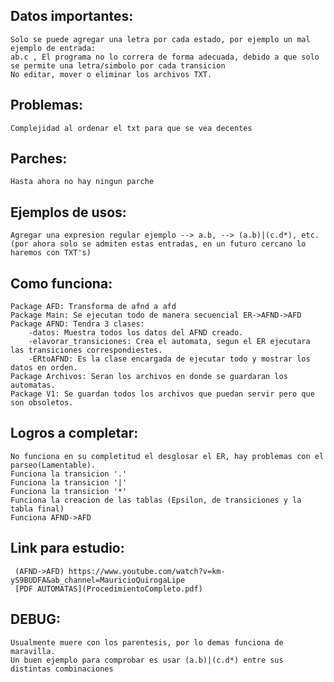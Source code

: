 ## Datos importantes:
    Solo se puede agregar una letra por cada estado, por ejemplo un mal ejemplo de entrada:
    ab.c , El programa no lo correra de forma adecuada, debido a que solo se permite una letra/simbolo por cada transicion
    No editar, mover o eliminar los archivos TXT.
## Problemas:
    Complejidad al ordenar el txt para que se vea decentes
## Parches: 
    Hasta ahora no hay ningun parche
## Ejemplos de usos:
    Agregar una expresion regular ejemplo --> a.b, --> (a.b)|(c.d*), etc. (por ahora solo se admiten estas entradas, en un futuro cercano lo haremos con TXT's)
## Como funciona: 
    Package AFD: Transforma de afnd a afd
    Package Main: Se ejecutan todo de manera secuencial ER->AFND->AFD
    Package AFND: Tendra 3 clases:
        -datos: Muestra todos los datos del AFND creado.
        -elavorar_transiciones: Crea el automata, segun el ER ejecutara las transiciones correspondiestes.
        -ERtoAFND: Es la clase encargada de ejecutar todo y mostrar los datos en orden.
    Package Archivos: Seran los archivos en donde se guardaran los automatas.
    Package V1: Se guardan todos los archivos que puedan servir pero que son obsoletos.

## Logros a completar:
    No funciona en su completitud el desglosar el ER, hay problemas con el parseo(Lamentable).
    Funciona la transicion '.'
    Funciona la transicion '|'
    Funciona la transicion '*'
    Funciona la creacion de las tablas (Epsilon, de transiciones y la tabla final)
    Funciona AFND->AFD
## Link para estudio:
	 (AFND->AFD) https://www.youtube.com/watch?v=km-yS9BUDFA&ab_channel=MauricioQuirogaLipe
	 [PDF AUTOMATAS](ProcedimientoCompleto.pdf)
## DEBUG: 
    Usualmente muere con los parentesis, por lo demas funciona de maravilla.
    Un buen ejemplo para comprobar es usar (a.b)|(c.d*) entre sus distintas combinaciones
